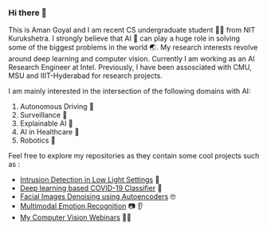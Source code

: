 ### Hi there 👋

This is Aman Goyal and I am recent CS undergraduate student 👨‍🎓 from NIT Kurukshetra. I strongly believe that AI 🤖 can play a huge role in solving some of the biggest problems in the world 🌏. My research interests revolve around deep learning and computer vision.
Currently I am working as an AI Research Engineer at Intel. Previously, I have been assosciated with CMU, MSU and IIIT-Hyderabad for research projects. 

I am mainly interested in the intersection of the following domains with AI:

1. Autonomous Driving 🚗
2. Surveillance 🎥
3. Explainable AI 🧠
4. AI in Healthcare 🏥
5. Robotics 🤖

Feel free to explore my repositories as they contain some cool projects such as :

- [Intrusion Detection in Low Light Settings](https://github.com/AmanGoyal99/Low-light-intrusion-detection) 🔅
- [Deep learning based COVID-19 Classifier](https://github.com/AmanGoyal99/COVID-19-Classifier) 🏥
- [Facial Images Denoising using Autoencoders](https://github.com/AmanGoyal99/Denoising-Images-with-Autoencoders) 🤓
- [Multimodal Emotion Recognition](https://github.com/AmanGoyal99/Multimodal-Emotion-Recognition) 📷 👂 
- [My Computer Vision Webinars](https://github.com/AmanGoyal99/Computer-Vision-Webinar) 👨‍🏫

<!-- [![Aman's GitHub stats](https://github-readme-stats.vercel.app/api?username=AmanGoyal99&count_private=true&&hide=prs)](https://github.com/anuraghazra/github-readme-stats)

Feel free to reach out to me on these :
    <br>
    <div align="center">
    <a href="mailto:aman,goyal1099@gmail.com"><img height="35" src="https://raw.githubusercontent.com/AmanGoyal99/SuperTinyIcons/master/images/svg/gmail.svg"></a>&nbsp;&nbsp;
    <a href="https://linkedin.com/in/amangoyal99"><img height="35" src="https://raw.githubusercontent.com/AmanGoyal99/SuperTinyIcons/master/images/svg/linkedin.svg"></a>&nbsp;&nbsp;
  </div>
 -->
<!--
**AmanGoyal99/AmanGoyal99** is a ✨ _special_ ✨ repository because its `README.md` (this file) appears on your GitHub profile.

Here are some ideas to get you started:

- 🔭 I’m currently working on ...
- 🌱 I’m currently learning ...
- 👯 I’m looking to collaborate on ...
- 🤔 I’m looking for help with ...
- 💬 Ask me about ...
- 📫 How to reach me: ...
- 😄 Pronouns: ...
- ⚡ Fun fact: ...
-->
